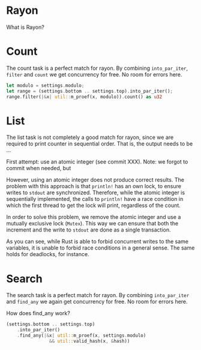 # Rayon

What is Rayon?

# Count

The count task is a perfect match for rayon. By combining `into_par_iter`,
`filter` and `count` we get concurrency for free. No room for errors here.

```rust
let modulo = settings.modulo;
let range = (settings.bottom .. settings.top).into_par_iter();
range.filter(|&x| util::m_proef(x, modulo)).count() as u32
```

# List

The list task is not completely a good match for rayon, since we are required
to print counter in sequential order. That is, the output needs to be ...

First attempt: use an atomic integer (see commit XXX). Note: we forgot to commit
when needed, but

However, using an atomic integer does not produce correct results. The problem
with this approach is that `println!` has an own lock, to ensure writes to
`stdout` are synchronized. Therefore, while the atomic integer is sequentially
implemented, the calls to `println!` have a race condition in which the first
thread to get the lock will print, regardless of the count.

In order to solve this problem, we remove the atomic integer and use a mutually
exclusive lock (`Mutex`). This way we can ensure that both the increment and
the write to `stdout` are done as a single transaction.

As you can see, while Rust is able to forbid concurrent writes to the same
variables, it is unable to forbid race conditions in a general sense. The
same holds for deadlocks, for instance.

# Search

The search task is a perfect match for rayon. By combining `into_par_iter` and
`find_any` we again get concurrency for free. No room for errors here.

How does find_any work?

```rust
(settings.bottom .. settings.top)
    .into_par_iter()
    .find_any(|&x| util::m_proef(x, settings.modulo)
                && util::valid_hash(x, &hash))
```